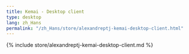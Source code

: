 ```yaml
---
title: Kemai - Desktop client
type: desktop
lang: zh_Hans
permalink: "/zh_Hans/store/alexandreptj-kemai-desktop-client.html"
---
```


{% include store/alexandreptj-kemai-desktop-client.md %}
